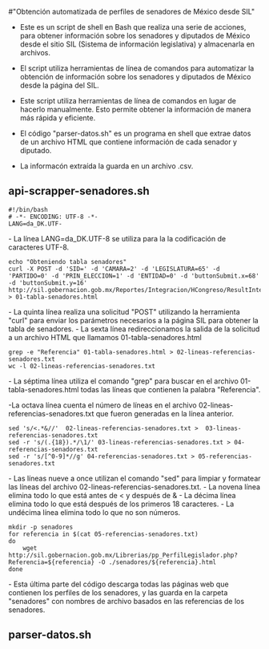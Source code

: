 #"Obtención automatizada de perfiles de senadores de México desde SIL"

- Este es un script de shell en Bash que realiza una serie de acciones, para obtener información sobre los senadores y diputados de México desde el sitio SIL (Sistema de información legislativa) y almacenarla en archivos.

- El script utiliza herramientas de línea de comandos para automatizar la obtención de información sobre los senadores y diputados de México desde la página del SIL.

- Este script utiliza herramientas de línea de comandos en lugar de hacerlo manualmente. Esto permite obtener la información de manera más rápida y eficiente. 

- El código "parser-datos.sh" es un programa en shell que extrae datos de un archivo HTML que contiene información de cada senador y diputado.

- La informacón extraída la guarda en un archivo .csv.


## api-scrapper-senadores.sh
```
#!/bin/bash
# -*- ENCODING: UTF-8 -*-
LANG=da_DK.UTF-
```
<p>
- La línea LANG=da_DK.UTF-8 se utiliza para la la codificación de caracteres UTF-8.
</p>

```
echo "Obteniendo tabla senadores"
curl -X POST -d 'SID=' -d 'CAMARA=2' -d 'LEGISLATURA=65' -d 'PARTIDO=0' -d 'PRIN_ELECCION=1' -d 'ENTIDAD=0' -d 'buttonSubmit.x=68' -d 'buttonSubmit.y=16' http://sil.gobernacion.gob.mx/Reportes/Integracion/HCongreso/ResultIntegHCongreso.php > 01-tabla-senadores.html
```

<p>
- La quinta línea realiza una solicitud "POST" utilizando la herramienta "curl" para enviar los parámetros necesarios a la página SIL para obtener la tabla de senadores.
- La sexta línea redireccionamos la salida de la solicitud a un archivo HTML que llamamos  01-tabla-senadores.html
</p>

```
grep -e "Referencia" 01-tabla-senadores.html > 02-lineas-referencias-senadores.txt
wc -l 02-lineas-referencias-senadores.txt
```
<p>
- La séptima línea utiliza el comando "grep" para buscar en el archivo 01-tabla-senadores.html todas las líneas que contienen la palabra "Referencia".

-La octava línea cuenta el número de líneas en el archivo 02-lineas-referencias-senadores.txt que fueron generadas en la línea anterior.
</p>

```
sed 's/<.*&//'  02-lineas-referencias-senadores.txt >  03-lineas-referencias-senadores.txt
sed -r 's/(.{18}).*/\1/' 03-lineas-referencias-senadores.txt > 04-referencias-senadores.txt
sed -r 's/[^0-9]*//g' 04-referencias-senadores.txt > 05-referencias-senadores.txt
```
<p>
- Las líneas nueve a once utilizan el comando "sed" para limpiar y formatear las líneas del archivo 02-lineas-referencias-senadores.txt.
- La novena línea elimina todo lo que está antes de < y después de &
- La décima línea elimina todo lo que está después de los primeros 18 caracteres.
- La undécima línea elimina todo lo que no son números.
</p>

```
mkdir -p senadores
for referencia in $(cat 05-referencias-senadores.txt)
do
	wget http://sil.gobernacion.gob.mx/Librerias/pp_PerfilLegislador.php?Referencia=${referencia} -O ./senadores/${referencia}.html
done

```
<p>
- Esta última parte del código descarga todas las páginas web que contienen los perfiles de los senadores, y las guarda en la carpeta "senadores" con nombres de archivo basados en las referencias de los senadores.
</p>

## parser-datos.sh

